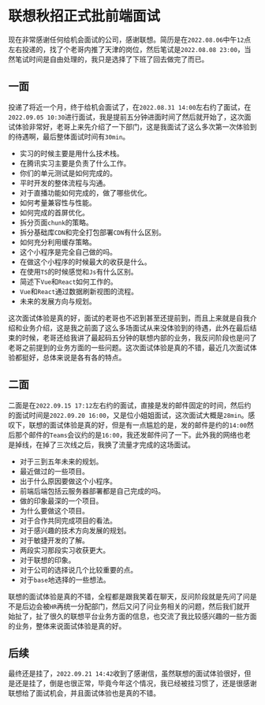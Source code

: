 # 联想秋招正式批前端面试
现在非常感谢任何给机会面试的公司，感谢联想。简历是在`2022.08.06`中午`12`点左右投递的，找了个老哥内推了天津的岗位，然后笔试是`2022.08.08 23:00`，当然笔试时间是自由处理的，我只是选择了下班了回去做完了而已。

## 一面
投递了将近一个月，终于给机会面试了，在`2022.08.31 14:00`左右约了面试，在`2022.09.05 10:30`进行面试，我是提前五分钟进面时间了然后就开始了，这次面试体验非常好，老哥上来先介绍了一下部门，这是我面试了这么多次第一次体验到的待遇啊，最后整体面试时间有`30min`。

* 实习的时候主要是用什么技术栈。
* 在腾讯实习主要是负责了什么工作。
* 你们的单元测试是如何完成的。
* 平时开发的整体流程与沟通。
* 对于直播功能如何完成的，做了哪些优化。
* 如何考量兼容性与性能。
* 如何完成的首屏优化。
* 拆分页面`chunk`的策略。
* 拆分基础库`CDN`和完全打包部署`CDN`有什么区别。
* 如何充分利用缓存策略。
* 这个小程序是完全自己做的吗。
* 在做这个小程序的时候最大的收获是什么。
* 在使用`TS`的时候感觉和`Js`有什么区别。
* 简述下`Vue`和`React`如何工作的。
* `Vue`和`React`通过数据刷新视图的流程。
* 未来的发展方向与规划。

这次面试体验是真的好，面试的老哥也不迟到甚至还提前到，而且上来就是自我介绍和业务介绍，这是我之前面了这么多场面试从来没体验到的待遇，此外在最后结束的时候，老哥还给我讲了最起码五分钟的联想内部的业务，我反问阶段也是问了老哥之前提到的业务方面的一些问题。这次面试体验是真的不错，最近几次面试体验都挺好，总体来说是各有各的特点。

## 二面
二面是在`2022.09.15 17:12`左右约的面试，直接是发的邮件固定的时间，然后约的面试时间是`2022.09.20 16:00`，又是位小姐姐面试，这次面试大概是`28min`。感叹下，联想的面试体验是真的好，但是有一点尴尬的是，发的邮件是约的`14:00`然后那个邮件的`Teams`会议约的是`16:00`，我还发邮件问了一下。此外我的网络也老是掉线，在掉了三次线之后，我换了流量才完成的这场面试。

* 对于三到五年未来的规划。
* 最近做过的一些项目。
* 出于什么原因要做这个小程序。
* 前端后端包括云服务器部署都是自己完成的吗。
* 做的印象最深的一个项目。
* 为什么要做这个项目。
* 对于合作共同完成项目的看法。
* 对于感兴趣的技术方向发展的规划。
* 对于敏捷开发的了解。
* 两段实习那段实习收获更大。
* 对于联想的印象。
* 对于公司的选择说几个比较重要的点。
* 对于`base`地选择的一些想法。

联想的面试体验是真的不错，全程都是跟我笑着在聊天，反问阶段就是先问了问是不是后边会被`HR`再统一分配部门，然后又问了问业务相关的问题，然后我们就开始扯了，扯了很久的联想平台业务方面的信息，也交流了我比较感兴趣的一些方面的业务，整体来说面试体验是真的好。

## 后续
最终还是挂了，`2022.09.21 14:42`收到了感谢信，虽然联想的面试体验很好，但是还是挂了，倒是也很正常，毕竟今年这个情况，我已经被挂习惯了，还是很感谢联想给了面试机会，并且面试体验也是真的不错。
